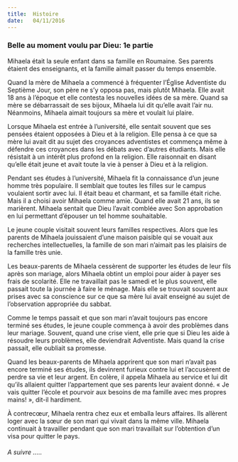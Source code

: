```yaml
---
title:  Histoire
date:   04/11/2016
---
```


### Belle au moment voulu par Dieu: 1e partie

Mihaela était la seule enfant dans sa famille en Roumaine. Ses parents étaient des enseignants, et la famille aimait passer du temps ensemble.

Quand la mère de Mihaela a commencé à fréquenter l’Église Adventiste du Septième Jour, son père ne s’y opposa pas, mais plutôt Mihaela. Elle avait 18 ans à l’époque et elle contesta les nouvelles idées de sa mère. Quand sa mère se débarrassait de ses bijoux, Mihaela lui dit qu’elle avait l’air nu. Néanmoins, Mihaela aimait toujours sa mère et voulait lui plaire.

Lorsque Mihaela est entrée à l’université, elle sentait souvent que ses pensées étaient opposées à Dieu et à la religion. Elle pensa à ce que sa mère lui avait dit au sujet des croyances adventistes et commença même à défendre ces croyances dans les débats avec d’autres étudiants. Mais elle résistait à un intérêt plus profond en la religion. Elle raisonnait en disant qu’elle était jeune et avait toute la vie à penser à Dieu et à la religion.

Pendant ses études à l’université, Mihaela fit la connaissance d’un jeune homme très populaire. Il semblait que toutes les filles sur le campus voulaient sortir avec lui. Il était beau et charmant, et sa famille était riche. Mais il a choisi avoir Mihaela comme amie. Quand elle avait 21 ans, ils se marièrent. Mihaela sentait que Dieu l’avait comblée avec Son approbation en lui permettant d’épouser un tel homme souhaitable.

Le jeune couple visitait souvent leurs familles respectives. Alors que les parents de Mihaela jouissaient d’une maison paisible qui se vouait aux recherches intellectuelles, la famille de son mari n’aimait pas les plaisirs de la famille très unie.

Les beaux-parents de Mihaela cessèrent de supporter les études de leur fils après son mariage, alors Mihaela obtint un emploi pour aider à payer ses frais de scolarité. Elle ne travaillait pas le samedi et le plus souvent, elle passait toute la journée à faire le ménage. Mais elle se trouvait souvent aux prises avec sa conscience sur ce que sa mère lui avait enseigné au sujet de l’observation appropriée du sabbat.

Comme le temps passait et que son mari n’avait toujours pas encore terminé ses études, le jeune couple commença à avoir des problèmes dans leur mariage. Souvent, quand une crise vient, elle prie que si Dieu les aide à résoudre leurs problèmes, elle deviendrait Adventiste. Mais quand la crise passait, elle oubliait sa promesse.

Quand les beaux-parents de Mihaela apprirent que son mari n’avait pas encore terminé ses études, ils devinrent furieux contre lui et l’accusèrent de perdre sa vie et leur argent. En colère, il appela Mihaela au service et lui dit qu’ils allaient quitter l’appartement que ses parents leur avaient donné. « Je vais quitter l’école et pourvoir aux besoins de ma famille avec mes propres mains! », dit-il hardiment.

À contrecœur, Mihaela rentra chez eux et emballa leurs affaires. Ils allèrent loger avec la sœur de son mari qui vivait dans la même ville. Mihaela continuait à travailler pendant que son mari travaillait sur l’obtention d’un visa pour quitter le pays.

###### *A suivre .....*